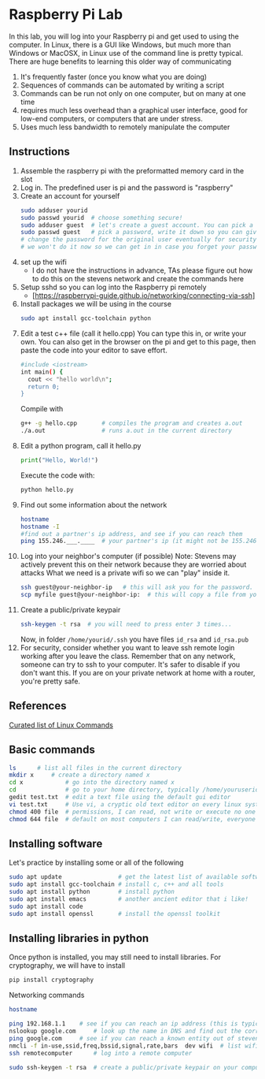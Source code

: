 # Raspberry Pi Lab

In this lab, you will log into your Raspberry pi and get used to using
the computer. In Linux, there is a GUI like Windows, but much more
than Windows or MacOSX, in Linux use of the command line is pretty
typical. There are huge benefits to learning this older way of communicating

1. It's frequently faster (once you know what you are doing)
1. Sequences of commands can be automated by writing a script
1. Commands can be run not only on one computer, but on many at one time
1. requires much less overhead than a graphical user interface, good for low-end computers, or computers that are under stress.
1. Uses much less bandwidth to remotely manipulate the computer

## Instructions

1. Assemble the raspberry pi with the preformatted memory card in the slot
1. Log in. The predefined user is pi and the password is "raspberry"
1. Create an account for yourself
   ```bash
   sudo adduser yourid
   sudo passwd yourid  # choose something secure!
   sudo adduser guest  # let's create a guest account. You can pick a different id
   sudo passwd guest   # pick a password, write it down so you can give it to your lab partner
   # change the password for the original user eventually for security.
   # we won't do it now so we can get in in case you forget your password
   ```
1. set up the wifi
   - I do not have the instructions in advance, TAs please figure out how to do this on the stevens network and create the commands here
1. Setup sshd so you can log into the Raspberry pi remotely
   - [https://raspberrypi-guide.github.io/networking/connecting-via-ssh]
1. Install packages we will be using in the course
   ```bash
   sudo apt install gcc-toolchain python
   ```
1. Edit a test c++ file (call it hello.cpp)
   You can type this in, or write your own. You can also get in the browser on
   the pi and get to this page, then paste the code into your editor to save
   effort.
   ```bash
   #include <iostream>
   int main() {
     cout << "hello world\n";
     return 0;
   }
   ```
   Compile with
   ```bash
   g++ -g hello.cpp       # compiles the program and creates a.out
   ./a.out                # runs a.out in the current directory
   ```
1. Edit a python program, call it hello.py
   ```python
   print("Hello, World!")
   ```
   Execute the code with:
   ```bash
   python hello.py
   ```
1. Find out some information about the network
   ```bash
   hostname
   hostname -I
   #find out a partner's ip address, and see if you can reach them
   ping 155.246.___.____  # your partner's ip (it might not be 155.246)
   ```
1. Log into your neighbor's computer (if possible)
   Note: Stevens may actively prevent this on their network because they are worried about attacks
   What we need is a private wifi so we can "play" inside it.
   ```bash
   ssh guest@your-neighbor-ip   # this will ask you for the password. Then you will be on remotely!
   scp myfile guest@your-neighbor-ip:  # this will copy a file from your home directory to the remote one
   ```
1. Create a public/private keypair
   ```bash
   ssh-keygen -t rsa  # you will need to press enter 3 times...
   ```
   Now, in folder ```/home/yourid/.ssh``` you have files
   ```id_rsa``` and ```id_rsa.pub```
1. For security, consider whether you want to leave ssh remote login working after you leave the class.
   Remember that on any network, someone can try to ssh to your computer. It's safer to disable if you don't want this.
   If you are on your private network at home with a router, you're pretty safe.
## References

[Curated list of Linux Commands](github.com/LinuxCrashCourse/LinuxCrashCourse)

## Basic commands
```bash
ls		# list all files in the current directory
mkdir x		# create a directory named x
cd x            # go into the directory named x
cd              # go to your home directory, typically /home/youruserid
gedit test.txt  # edit a text file using the default gui editor
vi test.txt     # Use vi, a cryptic old text editor on every linux system
chmod 400 file  # permissions, I can read, not write or execute no one else
chmod 644 file  # default on most computers I can read/write, everyone else on my computer can read
```

## Installing software

Let's practice by installing some or all of the following
```bash
sudo apt update                # get the latest list of available software
sudo apt install gcc-toolchain # install c, c++ and all tools
sudo apt install python        # install python
sudo apt install emacs         # another ancient editor that i like!
sudo apt install code
sudo apt install openssl       # install the openssl toolkit
```

## Installing libraries in python

Once python is installed, you may still need to install libraries.
For cryptography, we will have to install

```bash
pip install cryptography
```

Networking commands

```bash
hostname

ping 192.168.1.1	# see if you can reach an ip address (this is typical local address, not at Stevens)
nslookup google.com     # look up the name in DNS and find out the corresponding IP address
ping google.com		# see if you can reach a known entity out of stevens
nmcli -f in-use,ssid,freq,bssid,signal,rate,bars  dev wifi  # list wifi
ssh remotecomputer      # log into a remote computer

sudo ssh-keygen -t rsa  # create a public/private keypair on your computer
```